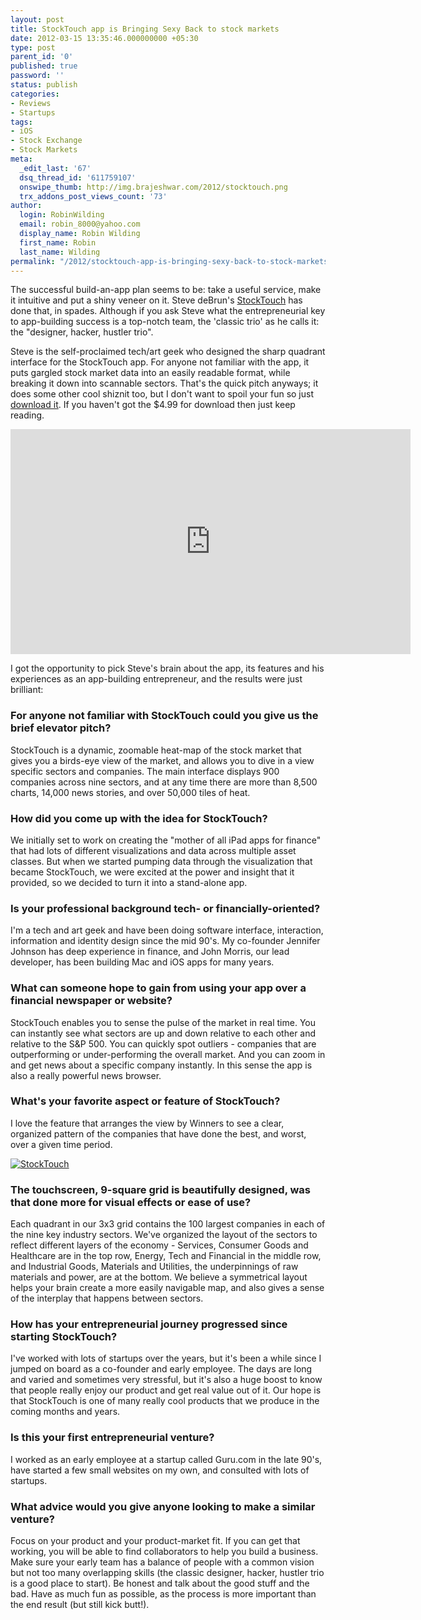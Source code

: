 ```yaml
---
layout: post
title: StockTouch app is Bringing Sexy Back to stock markets
date: 2012-03-15 13:35:46.000000000 +05:30
type: post
parent_id: '0'
published: true
password: ''
status: publish
categories:
- Reviews
- Startups
tags:
- iOS
- Stock Exchange
- Stock Markets
meta:
  _edit_last: '67'
  dsq_thread_id: '611759107'
  onswipe_thumb: http://img.brajeshwar.com/2012/stocktouch.png
  trx_addons_post_views_count: '73'
author:
  login: RobinWilding
  email: robin_8000@yahoo.com
  display_name: Robin Wilding
  first_name: Robin
  last_name: Wilding
permalink: "/2012/stocktouch-app-is-bringing-sexy-back-to-stock-markets/"
---
```

<p>The successful build-an-app plan seems to be: take a useful service, make it intuitive and put a shiny veneer on it. Steve deBrun's <a href="http://stocktouch.com/">StockTouch</a> has done that, in spades.  Although if you ask Steve what the entrepreneurial key to app-building success is a top-notch team, the 'classic trio' as he calls it: the "designer, hacker, hustler trio". </p>
<p>Steve is the self-proclaimed tech/art geek who designed the sharp quadrant interface for the StockTouch app. For anyone not familiar with the app, it puts gargled stock market data into an easily readable format, while breaking it down into scannable sectors. That's the quick pitch anyways; it does some other cool shiznit too, but I don't want to spoil your fun so just <a href="http://itunes.apple.com/us/app/stocktouch/id445170859?mt=8">download it</a>. If you haven't got the $4.99 for download then just keep reading.</p>
<p><!--more--></p>
<p><iframe src="http://player.vimeo.com/video/34524682?title=0&amp;byline=0&amp;portrait=0" width="640" height="360" frameborder="0" webkitallowfullscreen mozallowfullscreen allowfullscreen></iframe></p>
<p>I got the opportunity to pick Steve's brain about the app, its features and his experiences as an app-building entrepreneur, and the results were just brilliant:</p>
<h3>For anyone not familiar with StockTouch could you give us the brief elevator pitch?</h3>
<p>StockTouch is a dynamic, zoomable heat-map of the stock market that gives you a birds-eye view of the market, and allows you to dive in a view specific sectors and companies. The main interface displays 900 companies across nine sectors, and at any time there are more than 8,500 charts, 14,000 news stories, and over 50,000 tiles of heat.</p>
<h3>How did you come up with the idea for StockTouch?</h3>
<p>We initially set to work on creating the "mother of all iPad apps for finance" that had lots of different visualizations and data across multiple asset classes. But when we started pumping data through the visualization that became StockTouch, we were excited at the power and insight that it provided, so we decided to turn it into a stand-alone app.</p>
<h3>Is your professional background tech- or financially-oriented?</h3>
<p>I'm a tech and art geek and have been doing software interface, interaction, information and identity design since the mid 90's. My co-founder Jennifer Johnson has deep experience in finance, and John Morris, our lead developer, has been building Mac and iOS apps for many years.</p>
<h3>What can someone&nbsp;hope to gain from using your app over a financial newspaper or website?</h3>
<p>StockTouch enables you to sense the pulse of the market in real time. You can instantly see what sectors are up and down relative to each other and relative to the S&amp;P 500. You can quickly spot outliers - companies that are outperforming or under-performing the overall market. And you can zoom in and get news about a specific company instantly. In this sense the app is also a really powerful news browser.</p>
<h3>What's your favorite aspect or feature of StockTouch?</h3>
<p>I love the feature that arranges the view by Winners to see a clear, organized pattern of the companies that have done the best, and worst, over a given time period.</p>
<p><a href="http://stocktouch.com/"><img src="/static/2012/03/stocktouch.png" alt="StockTouch" /></a></p>
<h3>The touchscreen, 9-square grid is beautifully designed, was that done more for visual effects or ease of use?</h3>
<p>Each quadrant in our 3x3 grid contains the 100 largest companies in each of the nine key industry sectors. We've organized the layout of the sectors to reflect different layers of the economy - Services, Consumer Goods and Healthcare are in the top row, Energy, Tech and Financial in the middle row, and Industrial Goods, Materials and Utilities, the underpinnings of raw materials and power, are at the bottom. We believe a symmetrical layout helps your brain create a more easily navigable map, and also gives a sense of the interplay that happens between sectors.</p>
<h3>How has your entrepreneurial journey progressed since starting StockTouch?</h3>
<p>I've worked with lots of startups over the years, but it's been a while since I jumped on board as a co-founder and early employee. The days are long and varied and sometimes very stressful, but it's also a huge boost to know that people really enjoy our product and get real value out of it. Our hope is that StockTouch is one of many really cool products that we produce in the coming months and years.&nbsp;</p>
<h3>Is this your first entrepreneurial venture?</h3>
<p>I worked as an early employee at a startup called Guru.com in the late 90's, have started a few small websites on my own, and consulted with lots of startups.</p>
<h3>What advice would you give anyone looking to make a similar venture?</h3>
<p>Focus on your product and your product-market fit. If you can get that working, you will be able to find collaborators to help you build a business. Make sure your early team has a balance of people with a common vision but not too many overlapping skills (the classic designer, hacker, hustler trio is a good place to start). Be honest and talk about the good stuff and the bad. Have as much fun as possible, as the process is more important than the end result (but still kick butt!).</p>
